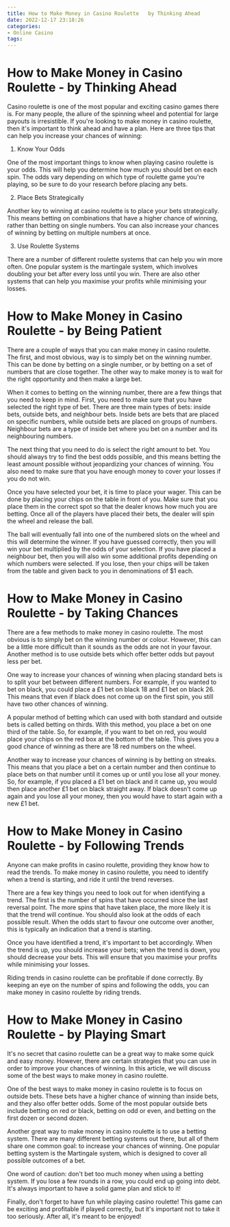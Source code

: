 ```yaml
---
title: How to Make Money in Casino Roulette   by Thinking Ahead
date: 2022-12-17 23:18:26
categories:
- Online Casino
tags:
---
```



#  How to Make Money in Casino Roulette - by Thinking Ahead

Casino roulette is one of the most popular and exciting casino games there is. For many people, the allure of the spinning wheel and potential for large payouts is irresistible. If you're looking to make money in casino roulette, then it's important to think ahead and have a plan. Here are three tips that can help you increase your chances of winning:

1. Know Your Odds

One of the most important things to know when playing casino roulette is your odds. This will help you determine how much you should bet on each spin. The odds vary depending on which type of roulette game you're playing, so be sure to do your research before placing any bets.

2. Place Bets Strategically

Another key to winning at casino roulette is to place your bets strategically. This means betting on combinations that have a higher chance of winning, rather than betting on single numbers. You can also increase your chances of winning by betting on multiple numbers at once.

3. Use Roulette Systems

There are a number of different roulette systems that can help you win more often. One popular system is the martingale system, which involves doubling your bet after every loss until you win. There are also other systems that can help you maximise your profits while minimising your losses.

#  How to Make Money in Casino Roulette - by Being Patient



There are a couple of ways that you can make money in casino roulette. The first, and most obvious, way is to simply bet on the winning number. This can be done by betting on a single number, or by betting on a set of numbers that are close together. The other way to make money is to wait for the right opportunity and then make a large bet.

When it comes to betting on the winning number, there are a few things that you need to keep in mind. First, you need to make sure that you have selected the right type of bet. There are three main types of bets: inside bets, outside bets, and neighbour bets. Inside bets are bets that are placed on specific numbers, while outside bets are placed on groups of numbers. Neighbour bets are a type of inside bet where you bet on a number and its neighbouring numbers.

The next thing that you need to do is select the right amount to bet. You should always try to find the best odds possible, and this means betting the least amount possible without jeopardizing your chances of winning. You also need to make sure that you have enough money to cover your losses if you do not win.

Once you have selected your bet, it is time to place your wager. This can be done by placing your chips on the table in front of you. Make sure that you place them in the correct spot so that the dealer knows how much you are betting. Once all of the players have placed their bets, the dealer will spin the wheel and release the ball.

The ball will eventually fall into one of the numbered slots on the wheel and this will determine the winner. If you have guessed correctly, then you will win your bet multiplied by the odds of your selection. If you have placed a neighbour bet, then you will also win some additional profits depending on which numbers were selected. If you lose, then your chips will be taken from the table and given back to you in denominations of $1 each.

#  How to Make Money in Casino Roulette - by Taking Chances

There are a few methods to make money in casino roulette. The most obvious is to simply bet on the winning number or colour. However, this can be a little more difficult than it sounds as the odds are not in your favour. Another method is to use outside bets which offer better odds but payout less per bet.

One way to increase your chances of winning when placing standard bets is to split your bet between different numbers. For example, if you wanted to bet on black, you could place a £1 bet on black 18 and £1 bet on black 26. This means that even if black does not come up on the first spin, you still have two other chances of winning.

A popular method of betting which can used with both standard and outside bets is called betting on thirds. With this method, you place a bet on one third of the table. So, for example, if you want to bet on red, you would place your chips on the red box at the bottom of the table. This gives you a good chance of winning as there are 18 red numbers on the wheel.

Another way to increase your chances of winning is by betting on streaks. This means that you place a bet on a certain number and then continue to place bets on that number until it comes up or until you lose all your money. So, for example, if you placed a £1 bet on black and it came up, you would then place another £1 bet on black straight away. If black doesn’t come up again and you lose all your money, then you would have to start again with a new £1 bet.

#  How to Make Money in Casino Roulette - by Following Trends

Anyone can make profits in casino roulette, providing they know how to read the trends. To make money in casino roulette, you need to identify when a trend is starting, and ride it until the trend reverses.

There are a few key things you need to look out for when identifying a trend. The first is the number of spins that have occurred since the last reversal point. The more spins that have taken place, the more likely it is that the trend will continue. You should also look at the odds of each possible result. When the odds start to favour one outcome over another, this is typically an indication that a trend is starting.

Once you have identified a trend, it's important to bet accordingly. When the trend is up, you should increase your bets; when the trend is down, you should decrease your bets. This will ensure that you maximise your profits while minimising your losses.

Riding trends in casino roulette can be profitable if done correctly. By keeping an eye on the number of spins and following the odds, you can make money in casino roulette by riding trends.

#  How to Make Money in Casino Roulette - by Playing Smart

It's no secret that casino roulette can be a great way to make some quick and easy money. However, there are certain strategies that you can use in order to improve your chances of winning. In this article, we will discuss some of the best ways to make money in casino roulette.

One of the best ways to make money in casino roulette is to focus on outside bets. These bets have a higher chance of winning than inside bets, and they also offer better odds. Some of the most popular outside bets include betting on red or black, betting on odd or even, and betting on the first dozen or second dozen.

Another great way to make money in casino roulette is to use a betting system. There are many different betting systems out there, but all of them share one common goal: to increase your chances of winning. One popular betting system is the Martingale system, which is designed to cover all possible outcomes of a bet.

One word of caution: don't bet too much money when using a betting system. If you lose a few rounds in a row, you could end up going into debt. It's always important to have a solid game plan and stick to it!

Finally, don't forget to have fun while playing casino roulette! This game can be exciting and profitable if played correctly, but it's important not to take it too seriously. After all, it's meant to be enjoyed!